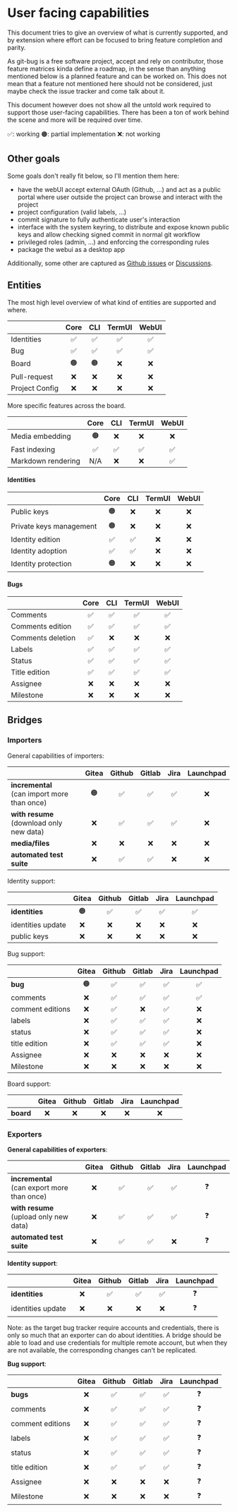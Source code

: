 # User facing capabilities

This document tries to give an overview of what is currently supported, and by extension where effort can be focused to bring feature completion and parity.

As git-bug is a free software project, accept and rely on contributor, those feature matrices kinda define a roadmap, in the sense than anything mentioned below is a planned feature and can be worked on. This does not mean that a feature not mentioned here should not be considered, just maybe check the issue tracker and come talk about it.

This document however does not show all the untold work required to support those user-facing capabilities. There has been a ton of work behind the scene and more will be required over time.

✅: working  🟠: partial implementation  ❌: not working

## Other goals

Some goals don't really fit below, so I'll mention them here:
- have the webUI accept external OAuth (Github, ...) and act as a public portal where user outside the project can browse and interact with the project
- project configuration (valid labels, ...)
- commit signature to fully authenticate user's interaction
- interface with the system keyring, to distribute and expose known public keys and allow checking signed commit in normal git workflow
- privileged roles (admin, ...) and enforcing the corresponding rules
- package the webui as a desktop app

Additionally, some other are captured as [Github issues](https://github.com/MichaelMure/git-bug/issues) or [Discussions](https://github.com/MichaelMure/git-bug/discussions). 

## Entities

The most high level overview of what kind of entities are supported and where.

|                | Core | CLI | TermUI | WebUI |
|----------------|:----:|:---:|:------:|:-----:|
| Identities     |  ✅   |  ✅  |   ✅    |   ✅   |
| Bug            |  ✅   |  ✅  |   ✅    |   ✅   |
| Board          |  🟠  | 🟠  |   ❌    |   ❌   |
| Pull-request   |  ❌   |  ❌  |   ❌    |   ❌   |
| Project Config |  ❌   |  ❌  |   ❌    |   ❌   |

More specific features across the board.

|                    | Core | CLI | TermUI | WebUI |
|--------------------|:----:|:---:|:------:|:-----:|
| Media embedding    |  🟠  |  ❌  |   ❌    |   ❌   |
| Fast indexing      |  ✅   |  ✅  |   ✅    |   ✅   |
| Markdown rendering | N/A  |  ❌  |   ❌    |   ✅   |

#### Identities

|                         | Core | CLI | TermUI | WebUI |
|-------------------------|:----:|:---:|:------:|:-----:|
| Public keys             |  🟠  |  ❌  |   ❌    |   ❌   |
| Private keys management |  🟠  |  ❌  |   ❌    |   ❌   |
| Identity edition        |  ✅   |  ✅  |   ❌    |   ❌   |
| Identity adoption       |  ✅   |  ✅  |   ❌    |   ❌   |
| Identity protection     |  🟠  |  ❌  |   ❌    |   ❌   |

#### Bugs

|                   | Core | CLI | TermUI | WebUI |
|-------------------|:----:|:---:|:------:|:-----:|
| Comments          |  ✅   |  ✅  |   ✅    |   ✅   |
| Comments edition  |  ✅   |  ✅  |   ✅    |   ✅   |
| Comments deletion |  ✅   |  ❌  |   ❌    |   ❌   |
| Labels            |  ✅   |  ✅  |   ✅    |   ✅   |
| Status            |  ✅   |  ✅  |   ✅    |   ✅   |
| Title edition     |  ✅   |  ✅  |   ✅    |   ✅   |
| Assignee          |  ❌   |  ❌  |   ❌    |   ❌   |
| Milestone         |  ❌   |  ❌  |   ❌    |   ❌   |
 

## Bridges

### Importers

General capabilities of importers:

|                                                 | Gitea | Github | Gitlab | Jira | Launchpad |
| ----------------------------------------------- | :---: | :----: | :----: | :--: | :-------: |
| **incremental**<br/>(can import more than once) |  🟠   |   ✅   |   ✅   |  ✅  |    ❌     |
| **with resume**<br/>(download only new data)    |  ❌   |   ✅   |   ✅   |  ✅  |    ❌     |
| **media/files**                                 |  ❌   |   ❌   |   ❌   |  ❌  |    ❌     |
| **automated test suite**                        |  ❌   |   ✅   |   ✅   |  ❌  |    ❌     |

Identity support:

|                   | Gitea | Github | Gitlab | Jira | Launchpad |
| ----------------- | :---: | :----: | :----: | :--: | :-------: |
| **identities**    |  🟠   |   ✅   |   ✅   |  ✅  |    ✅     |
| identities update |  ❌   |   ❌   |   ❌   |  ❌  |    ❌     |
| public keys       |  ❌   |   ❌   |   ❌   |  ❌  |    ❌     |

Bug support:

|                  | Gitea | Github | Gitlab | Jira | Launchpad |
| ---------------- | :---: | :----: | :----: | :--: | :-------: |
| **bug**          |  🟠   |   ✅   |   ✅   |  ✅  |    ✅     |
| comments         |  ❌   |   ✅   |   ✅   |  ✅  |    ✅     |
| comment editions |  ❌   |   ✅   |   ❌   |  ✅  |    ❌     |
| labels           |  ❌   |   ✅   |   ✅   |  ✅  |    ❌     |
| status           |  ❌   |   ✅   |   ✅   |  ✅  |    ❌     |
| title edition    |  ❌   |   ✅   |   ✅   |  ✅  |    ❌     |
| Assignee         |  ❌   |   ❌   |   ❌   |  ❌  |    ❌     |
| Milestone        |  ❌   |   ❌   |   ❌   |  ❌  |    ❌     |

Board support:

|           | Gitea | Github | Gitlab | Jira | Launchpad |
| --------- | :---: | :----: | :----: | :--: | :-------: |
| **board** |  ❌   |   ❌   |   ❌   |  ❌  |    ❌     |

### Exporters

**General capabilities of exporters**:

|                                                 | Gitea | Github | Gitlab | Jira | Launchpad |
| ----------------------------------------------- | :---: | :----: | :----: | :--: |:---------:|
| **incremental**<br/>(can export more than once) |  ❌   |   ✅   |   ✅   |  ✅  |     ❓    |
| **with resume**<br/>(upload only new data)      |  ❌   |   ✅   |   ✅   |  ✅  |     ❓    |
| **automated test suite**                        |  ❌   |   ✅   |   ✅   |  ❌  |     ❓    |

**Identity support**:

|                   | Gitea | Github | Gitlab | Jira | Launchpad |
| ----------------- | :---: | :----: | :----: | :--: |:---------:|
| **identities**    |  ❌   |   ✅   |   ✅   |  ✅  |     ❓    |
| identities update |  ❌   |   ❌   |   ❌   |  ❌  |     ❓    |

Note: as the target bug tracker require accounts and credentials, there is only so much that an exporter can do about identities. A bridge should be able to load and use credentials for multiple remote account, but when  they are not available, the corresponding changes can't be replicated.

**Bug support**:

|                  | Gitea | Github | Gitlab | Jira | Launchpad |
| ---------------- | :---: | :----: | :----: | :--: |:---------:|
| **bugs**         |  ❌   |   ✅   |   ✅   |  ✅  |     ❓    |
| comments         |  ❌   |   ✅   |   ✅   |  ✅  |     ❓    |
| comment editions |  ❌   |   ✅   |   ✅   |  ✅  |     ❓    |
| labels           |  ❌   |   ✅   |   ✅   |  ✅  |     ❓    |
| status           |  ❌   |   ✅   |   ✅   |  ✅  |     ❓    |
| title edition    |  ❌   |   ✅   |   ✅   |  ✅  |     ❓    |
| Assignee         |  ❌   |   ❌   |   ❌   |  ❌  |     ❓    |
| Milestone        |  ❌   |   ❌   |   ❌   |  ❌  |     ❓    |
